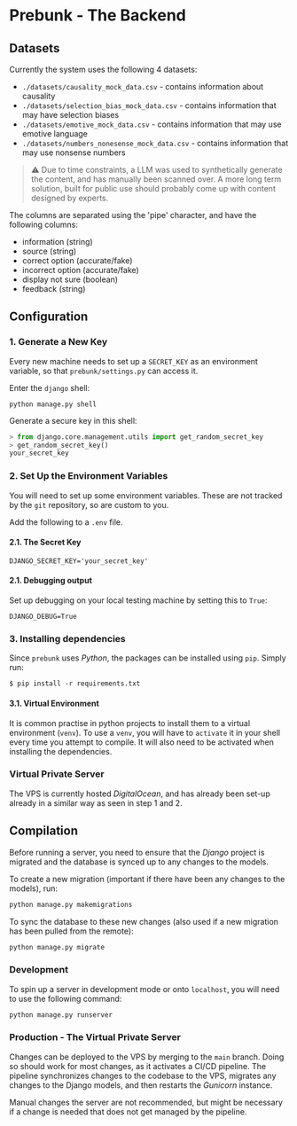 # Prebunk - The Backend

## Datasets

Currently the system uses the following 4 datasets: 

* `./datasets/causality_mock_data.csv` - contains information about causality
* `./datasets/selection_bias_mock_data.csv` - contains information that may have selection biases
* `./datasets/emotive_mock_data.csv` - contains information that may use emotive language
* `./datasets/numbers_nonesense_mock_data.csv` - contains information that may use nonsense numbers

> ⚠ Due to time constraints, a LLM was used to synthetically generate the content, and has manually been scanned over. A more long term solution, built for public use should probably come up with content designed by experts.

The columns are separated using the 'pipe' character, and have the following columns:

* information (string)
* source (string)
* correct option (accurate/fake) 
* incorrect option (accurate/fake)
* display not sure (boolean)
* feedback (string)

## Configuration

### 1. Generate a New Key

Every new machine needs to set up a `SECRET_KEY` as an environment variable, so that `prebunk/settings.py` can access it.

Enter the `django` shell:
```shell
python manage.py shell
```

Generate a secure key in this shell:
```python
> from django.core.management.utils import get_random_secret_key
> get_random_secret_key()
your_secret_key
```

### 2. Set Up the Environment Variables

You will need to set up some environment variables. These are not tracked by the `git` repository, so are custom to you.

Add the following to a `.env` file. 

#### 2.1. The Secret Key

```env
DJANGO_SECRET_KEY='your_secret_key'
```

#### 2.1. Debugging output

Set up debugging on your local testing machine by setting this to `True`:
```env
DJANGO_DEBUG=True
```

### 3. Installing dependencies

Since `prebunk` uses *Python*, the packages can be installed using `pip`. Simply run:
```shell
$ pip install -r requirements.txt
```

#### 3.1. Virtual Environment

It is common practise in python projects to install them to a virtual environment (`venv`). To use a `venv`, you will have to `activate` it in your shell every time you attempt to compile. It will also need to be activated when installing the dependencies. 

### Virtual Private Server

The VPS is currently hosted *DigitalOcean*, and has already been set-up already in a similar way as seen in step 1 and 2.

## Compilation

Before running a server, you need to ensure that the *Django* project is migrated and the database is synced up to any changes to the models.

To create a new migration (important if there have been any changes to the models), run:
```python
python manage.py makemigrations
```

To sync the database to these new changes (also used if a new migration has been pulled from the remote):
```python
python manage.py migrate 
```

### Development

To spin up a server in development mode or onto `localhost`, you will need to use the following command:
```python
python manage.py runserver
```

### Production - The Virtual Private Server

Changes can be deployed to the VPS by merging to the `main` branch. Doing so should work for most changes, as it activates a CI/CD pipeline. The pipeline synchronizes changes to the codebase to the VPS, migrates any changes to the Django models, and then restarts the *Gunicorn* instance.

Manual changes the server are not recommended, but might be necessary if a change is needed that does not get managed by the pipeline.

